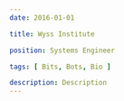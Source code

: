```yaml
---
date: 2016-01-01

title: Wyss Institute

position: Systems Engineer

tags: [ Bits, Bots, Bio ]

description: Description
---
```

